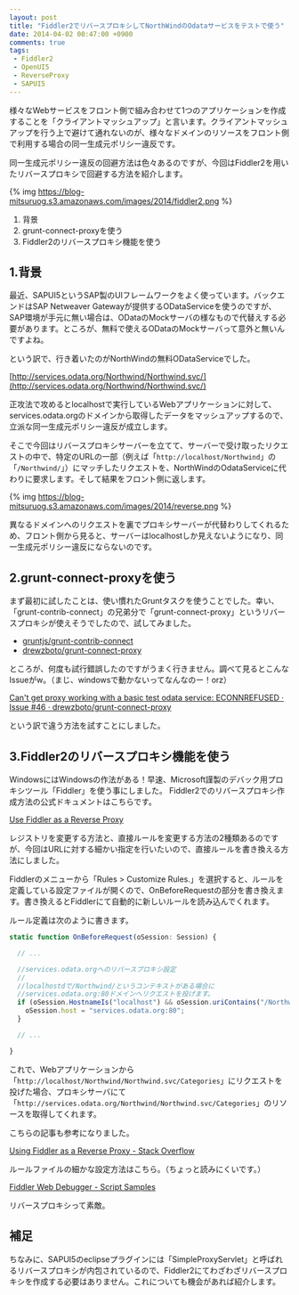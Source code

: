 ```yaml
---
layout: post
title: "Fiddler2でリバースプロキシしてNorthWindのOdataサービスをテストで使う"
date: 2014-04-02 00:47:00 +0900
comments: true
tags:
 - Fiddler2
 - OpenUI5
 - ReverseProxy
 - SAPUI5
---
```


様々なWebサービスをフロント側で組み合わせて1つのアプリケーションを作成することを「クライアントマッシュアップ」と言います。クライアントマッシュアップを行う上で避けて通れないのが、様々なドメインのリソースをフロント側で利用する場合の同一生成元ポリシー違反です。

同一生成元ポリシー違反の回避方法は色々あるのですが、今回はFiddler2を用いたリバースプロキシで回避する方法を紹介します。

<!-- more -->

{% img https://blog-mitsuruog.s3.amazonaws.com/images/2014/fiddler2.png %}

1.  背景
2.  grunt-connect-proxyを使う
3.  Fiddler2のリバースプロキシ機能を使う

## 1.背景

最近、SAPUI5というSAP製のUIフレームワークをよく使っています。バックエンドはSAP Netweaver Gatewayが提供するODataServiceを使うのですが、SAP環境が手元に無い場合は、ODataのMockサーバの様なもので代替えする必要があります。ところが、無料で使えるODataのMockサーバって意外と無いんですよね。

という訳で、行き着いたのがNorthWindの無料ODataServiceでした。

[http://services.odata.org/Northwind/Northwind.svc/](http://services.odata.org/Northwind/Northwind.svc/)

正攻法で攻めるとlocalhostで実行しているWebアプリケーションに対して、services.odata.orgのドメインから取得したデータをマッシュアップするので、立派な同一生成元ポリシー違反が成立します。

そこで今回はリバースプロキシサーバーを立てて、サーバーで受け取ったリクエストの中で、特定のURLの一部（例えば「`http://localhost/Northwind`」の「`/Northwind/`」）にマッチしたリクエストを、NorthWindのOdataServiceに代わりに要求します。そして結果をフロント側に返します。

{% img https://blog-mitsuruog.s3.amazonaws.com/images/2014/reverse.png %}

異なるドメインへのリクエストを裏でプロキシサーバーが代替わりしてくれるため、フロント側から見ると、サーバーはlocalhostしか見えないようになり、同一生成元ポリシー違反にならないのです。


## 2.grunt-connect-proxyを使う

まず最初に試したことは、使い慣れたGruntタスクを使うことでした。幸い、「grunt-contrib-connect」の兄弟分で「grunt-connect-proxy」というリバースプロキシが使えそうでしたので、試してみました。

* [gruntjs/grunt-contrib-connect](https://github.com/gruntjs/grunt-contrib-connect)
* [drewzboto/grunt-connect-proxy](https://github.com/drewzboto/grunt-connect-proxy)

ところが、何度も試行錯誤したのですがうまく行きません。調べて見るとこんなIssueがw。（まじ、windowsで動かないってなんなのー！orz）

[Can't get proxy working with a basic test odata service: ECONNREFUSED · Issue #46 · drewzboto/grunt-connect-proxy](https://github.com/drewzboto/grunt-connect-proxy/issues/46)

という訳で違う方法を試すことにしました。

## 3.Fiddler2のリバースプロキシ機能を使う

WindowsにはWindowsの作法がある！早速、Microsoft謹製のデバック用プロキシツール「Fiddler」を使う事にしました。
Fiddler2でのリバースプロキシ作成方法の公式ドキュメントはこちらです。

[Use Fiddler as a Reverse Proxy](http://docs.telerik.com/fiddler/configure-fiddler/tasks/usefiddlerasreverseproxy)

レジストリを変更する方法と、直接ルールを変更する方法の2種類あるのですが、今回はURLに対する細かい指定を行いたいので、直接ルールを書き換える方法にしました。

Fiddlerのメニューから「Rules > Customize Rules.」を選択すると、ルールを定義している設定ファイルが開くので、OnBeforeRequestの部分を書き換えます。書き換えるとFiddlerにて自動的に新しいルールを読み込んでくれます。

ルール定義は次のように書きます。

```js
static function OnBeforeRequest(oSession: Session) {

  // ...

  //services.odata.orgへのリバースプロキシ設定
  //
  //localhostdで/Northwind/というコンテキストがある場合に
  //services.odata.org:80ドメインへリクエストを投げます。
  if (oSession.HostnameIs("localhost") && oSession.uriContains("/Northwind/")) {
    oSession.host = "services.odata.org:80";
  }

  // ...

}
```

これで、Webアプリケーションから「`http://localhost/Northwind/Northwind.svc/Categories`」にリクエストを投げた場合、プロキシサーバにて「`http://services.odata.org/Northwind/Northwind.svc/Categories`」のリソースを取得してくれます。

こちらの記事も参考になりました。

[Using Fiddler as a Reverse Proxy - Stack Overflow](http://stackoverflow.com/questions/9831044/using-fiddler-as-a-reverse-proxy)

ルールファイルの細かな設定方法はこちら。（ちょっと読みにくいです。）

[Fiddler Web Debugger - Script Samples](http://fiddlerbook.com/Fiddler/dev/ScriptSamples.asp)

リバースプロキシって素敵。

## 補足

ちなみに、SAPUI5のeclipseプラグインには「SimpleProxyServlet」と呼ばれるリバースプロキシが内包されているので、Fiddler2にてわざわざリバースプロキシを作成する必要はありません。これについても機会があれば紹介します。
